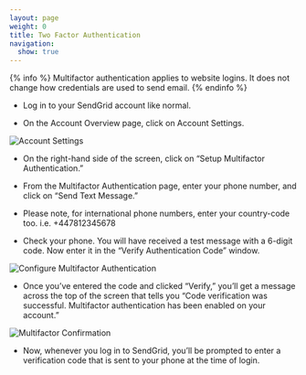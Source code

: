 ```yaml
---
layout: page
weight: 0
title: Two Factor Authentication
navigation:
  show: true
---
```


{% info %}
Multifactor authentication applies to website logins. It does not change
how credentials are used to send email.
{% endinfo %}

* Log in to your SendGrid account like normal.

* On the Account Overview page, click on Account Settings.

![Account Settings]({{root_url}}/images/account_settings.png)

* On the right-hand side of the screen, click on “Setup Multifactor Authentication.”

* From the Multifactor Authentication page, enter your phone number, and click on “Send Text Message.”

* Please note, for international phone numbers, enter your country-code too.  i.e.  +447812345678

* Check your phone.  You will have received a test message with a 6-digit code.  Now enter it in the “Verify Authentication Code” window.

![Configure Multifactor Authentication]({{root_url}}/images/configure_multifactor.png)

* Once you’ve entered the code and clicked “Verify,” you’ll get a message across the top of the screen that tells you “Code verification was successful.  Multifactor authentication has been enabled on your account.”

![Multifactor Confirmation]({{root_url}}/images/multifactor_confirmation.png)

* Now, whenever you log in to SendGrid, you’ll be prompted to enter a verification code that is sent to your phone at the time of login.
